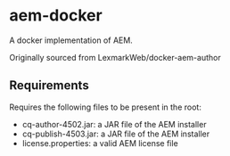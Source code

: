 # aem-docker
A docker implementation of AEM.

Originally sourced from LexmarkWeb/docker-aem-author

## Requirements
Requires the following files to be present in the root:
* cq-author-4502.jar: a JAR file of the AEM installer
* cq-publish-4503.jar: a JAR file of the AEM installer
* license.properties: a valid AEM license file
